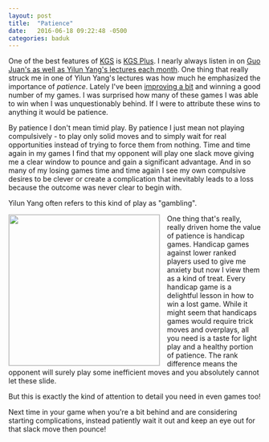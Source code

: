 ```yaml
---
layout: post
title:  "Patience"
date:   2016-06-18 09:22:48 -0500
categories: baduk
---
```


One of the best features of [KGS](http://www.gokgs.com) is
[KGS Plus](http://www.gokgs.com/kgsPlus.jsp). I nearly always listen
in on
[Guo Juan's as well as Yilun Yang's lectures each month](http://www.gokgs.com/plusSchedule.jsp). One
thing that really struck me in one of Yilun Yang's lectures was how much
he emphasized the importance of *patience*. Lately I've been
[improving a bit](http://swannodette.github.io/baduk//baduk,/study/2016/06/10/baduk-music)
and winning a good number of my games. I was surprised how many of
these games I was able to win when I was unquestionably behind. If I
were to attribute these wins to anything it would be patience.

By patience I don't mean timid play. By patience I just mean not
playing compulsively - to play only solid moves and to simply wait for
real opportunities instead of trying to force them from nothing. Time
and time again in my games I find that my opponent will play one slack
move giving me a clear window to pounce and gain a significant
advantage. And in so many of my losing games time and time again I see
my own compulsive desires to be clever or create a complication that
inevitably leads to a loss because the outcome was never clear to
begin with.

Yilun Yang often refers to this kind of play as "gambling".

<image width="300" style="float: left; margin-right: 1em; border: 1px
solid #ccc" src="http://swannodette.github.io/baduk/assets/images/hikaru_handi.png"></image>

One thing that's really, really driven home the value of patience is
handicap games. Handicap games against lower ranked players used to
give me anxiety but now I view them as a kind of treat. Every handicap
game is a delightful lesson in how to win a lost game. While it might
seem that handicaps games would require trick moves and overplays, all
you need is a taste for light play and a healthy portion of
patience. The rank difference means the opponent will surely play
some inefficient moves and you absolutely cannot let these slide. 

But this is exactly the kind of attention to detail you need in even
games too!

Next time in your game when you're a bit behind and are considering
starting complications, instead patiently wait it out and keep an eye
out for that slack move then pounce!
